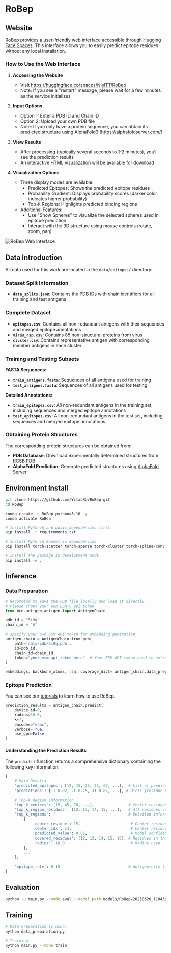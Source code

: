 # RoBep
## Website
RoBep provides a user-friendly web interface accessible through [Hugging Face Spaces](https://huggingface.co/spaces/NielTT/RoBep). This interface allows you to easily predict epitope residues without any local installation.

### How to Use the Web Interface

1. **Accessing the Website**
   - Visit https://huggingface.co/spaces/NielTT/RoBep
   - Note: If you see a "restart" message, please wait for a few minutes as the service initializes

2. **Input Options**
   - Option 1: Enter a PDB ID and Chain ID
   - Option 2: Upload your own PDB file
   - Note: If you only have a protein sequence, you can obtain its predicted structure using AlphaFold3 [https://alphafoldserver.com/]

3. **View Results**
   - After processing (typically several seconds to 1-2 minutes), you'll see the prediction results
   - An interactive HTML visualization will be available for download

4. **Visualization Options**
   - Three display modes are available:
     * Predicted Epitopes: Shows the predicted epitope residues
     * Probability Gradient: Displays probability scores (darker color indicates higher probability)
     * Top-k Regions: Highlights predicted binding regions
   - Additional Features:
     * Use "Show Spheres" to visualize the selected spheres used in epitope prediction
     * Interact with the 3D structure using mouse controls (rotate, zoom, pan)

![RoBep Web Interface](figures/website.png)

## Data Introduction

All data used for this work are located in the `data/epitopes/` directory:

### Dataset Split Information
- **`data_splits.json`**: Contains the PDB IDs with chain identifiers for all training and test antigens

### Complete Dataset
- **`epitopes.csv`**: Contains all non-redundant antigens with their sequences and merged epitope annotations
- **`virus_nsp.csv`**: Contains 85 non-structural proteins from virus
- **`cluster.csv`**: Contains representative antigen with corresponding member antigens in each cluster
### Training and Testing Subsets

**FASTA Sequences:**
- **`train_antigens.fasta`**: Sequences of all antigens used for training
- **`test_antigens.fasta`**: Sequences of all antigens used for testing

**Detailed Annotations:**
- **`train_epitopes.csv`**: All non-redundant antigens in the training set, including sequences and merged epitope annotations
- **`test_epitopes.csv`**: All non-redundant antigens in the test set, including sequences and merged epitope annotations

### Obtaining Protein Structures

The corresponding protein structures can be obtained from:
- **PDB Database**: Download experimentally determined structures from [RCSB PDB](https://www.rcsb.org/)
- **AlphaFold Prediction**: Generate predicted structures using [AlphaFold Server](https://alphafoldserver.com/)

## Environment Install
```bash
git clone https://github.com/YitaoXU/RoBep.git
cd RoBep

conda create -n RoBep python=3.10 -y
conda activate RoBep

# Install PyTorch and basic dependencies first
pip install -r requirements.txt

# Install PyTorch Geometric dependencies
pip install torch-scatter torch-sparse torch-cluster torch-spline-conv -f https://data.pyg.org/whl/torch-2.5.0+cu124.html

# Install the package in development mode
pip install -e .
```

## Inference
### Data Preparation
```python
# Recommend to save the PDB file locally and load it directly
# Please input your own ESM-C api token
from bce.antigen.antigen import AntigenChain

pdb_id = "5i9q"
chain_id = "A"

# specify your own ESM API token for embedding generation
antigen_chain = AntigenChain.from_pdb(
    path='data/pdb/5i9q.pdb', 
    id=pdb_id, 
    chain_id=chain_id,
    token="your_esm_api_token_here"  # Your ESM API token used to extract ESM-C embeddings
)

embeddings, backbone_atoms, rsa, coverage_dict= antigen_chain.data_preparation(radius=19.0)
```

### Epitope Prediction
You can see our [tutorials](notebooks/example.ipynb) to learn how to use RoBep.

```python
prediction_results = antigen_chain.predict(
    device_id=0,
    radius=18.0,
    k=7,
    encoder="esmc",
    verbose=True,
    use_gpu=False
)
```

#### Understanding the Prediction Results

The `predict()` function returns a comprehensive dictionary containing the following key information:

```python
{
    # Main Results
    'predicted_epitopes': [12, 15, 23, 45, 67, ...],  # List of predicted epitope residue numbers
    'predictions': {1: 0.02, 2: 0.15, 3: 0.85, ...}, # Dict: {residue_number: probability} (if > 0.3525, then predicted as epitope)
    
    # Top-k Region Information
    'top_k_centers': [15, 45, 78, ...],               # Center residues of top-k regions
    'top_k_region_residues': [12, 13, 14, 15, ...],   # All residues covered by top-k regions
    'top_k_regions': [                                # Detailed information for each region
        {
            'center_residue': 15,                      # Center residue number
            'center_idx': 14,                          # Center residue index (0-based)
            'predicted_value': 0.85,                   # Model confidence score
            'covered_residues': [12, 13, 14, 15, 16], # Residues in this region
            'radius': 18.0                             # Radius used
        },
        ...
    ],
    
    'epitope_rate': 0.15                              # Antigenicity (if >0.525, then antigenic)
}
```

## Evaluation
```bash
python -u main.py --mode eval --model_path models/RoBep/20250626_110438/best_mcc_model.bin --radius 18.0 --k 7

```

## Training
```bash
# Data Preparation (1 hour)
python data_preparation.py

# Training
python main.py --mode train
```


<!-- ### User friendly website
```bash
conda activate RoBep
pip install -r src/bce/website/requirements.txt

cd src/bce/website

python run_server.py --host 0.0.0.0 --port 8000
``` -->
